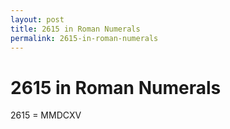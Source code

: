 ```yaml
---
layout: post
title: 2615 in Roman Numerals
permalink: 2615-in-roman-numerals
---
```


# 2615 in Roman Numerals

2615 = MMDCXV
